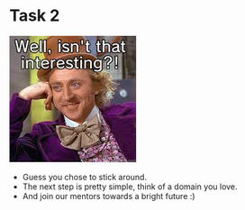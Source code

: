 # Task 2

![](../Resources/images.jpeg)

- Guess you chose to stick around.
- The next step is pretty simple, think of a domain you love.
- And join our mentors towards a bright future :)

